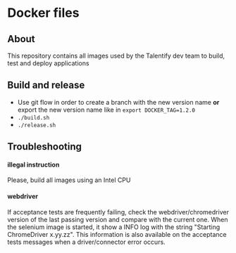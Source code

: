 # Docker files


## About
This repository contains all images used by the Talentify dev team to build, test and deploy applications


## Build and release
* Use git flow in order to create a branch with the new version name **or** export the new version name like in `export DOCKER_TAG=1.2.0`
* `./build.sh`
* `./release.sh`


## Troubleshooting

#### illegal instruction
Please, build all images using an Intel CPU

#### webdriver
If acceptance tests are frequently failing, check the webdriver/chromedriver version of the last passing version and compare with the current one. When the selenium image is started, it show a INFO log with the string "Starting ChromeDriver x.yy.zz". This information is also available on the acceptance tests messages when a driver/connector error occurs.
